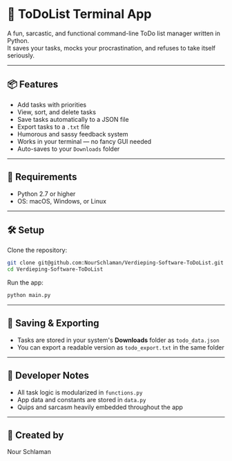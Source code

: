 # 📝 ToDoList Terminal App

A fun, sarcastic, and functional command-line ToDo list manager written in Python.  
It saves your tasks, mocks your procrastination, and refuses to take itself seriously.

---

## 📦 Features

- Add tasks with priorities
- View, sort, and delete tasks
- Save tasks automatically to a JSON file
- Export tasks to a `.txt` file
- Humorous and sassy feedback system
- Works in your terminal — no fancy GUI needed
- Auto-saves to your `Downloads` folder

---

## 🧠 Requirements

- Python 2.7 or higher  
- OS: macOS, Windows, or Linux

---

## 🛠 Setup

Clone the repository:

```bash
git clone git@github.com:NourSchlaman/Verdieping-Software-ToDoList.git
cd Verdieping-Software-ToDoList
```

Run the app:

```bash
python main.py
```

---

## 💾 Saving & Exporting

- Tasks are stored in your system's **Downloads** folder as `todo_data.json`
- You can export a readable version as `todo_export.txt` in the same folder

---

## 🧪 Developer Notes

- All task logic is modularized in `functions.py`
- App data and constants are stored in `data.py`
- Quips and sarcasm heavily embedded throughout the app

---

## 🤘 Created by

Nour Schlaman
